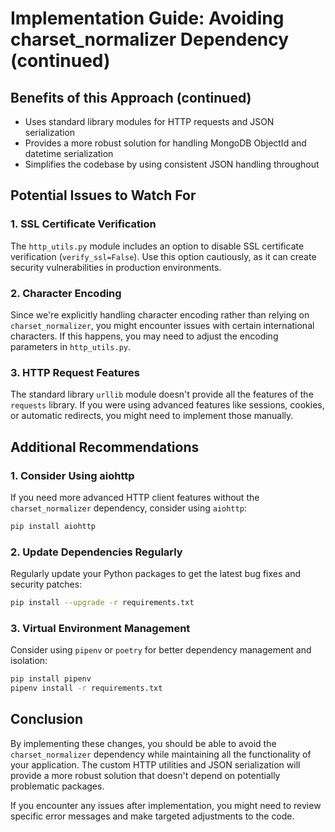 # Implementation Guide: Avoiding charset_normalizer Dependency (continued)

## Benefits of this Approach (continued)

- Uses standard library modules for HTTP requests and JSON serialization
- Provides a more robust solution for handling MongoDB ObjectId and datetime serialization
- Simplifies the codebase by using consistent JSON handling throughout

## Potential Issues to Watch For

### 1. SSL Certificate Verification

The `http_utils.py` module includes an option to disable SSL certificate verification (`verify_ssl=False`). Use this option cautiously, as it can create security vulnerabilities in production environments.

### 2. Character Encoding

Since we're explicitly handling character encoding rather than relying on `charset_normalizer`, you might encounter issues with certain international characters. If this happens, you may need to adjust the encoding parameters in `http_utils.py`.

### 3. HTTP Request Features

The standard library `urllib` module doesn't provide all the features of the `requests` library. If you were using advanced features like sessions, cookies, or automatic redirects, you might need to implement those manually.

## Additional Recommendations

### 1. Consider Using aiohttp

If you need more advanced HTTP client features without the `charset_normalizer` dependency, consider using `aiohttp`:

```bash
pip install aiohttp
```

### 2. Update Dependencies Regularly

Regularly update your Python packages to get the latest bug fixes and security patches:

```bash
pip install --upgrade -r requirements.txt
```

### 3. Virtual Environment Management

Consider using `pipenv` or `poetry` for better dependency management and isolation:

```bash
pip install pipenv
pipenv install -r requirements.txt
```

## Conclusion

By implementing these changes, you should be able to avoid the `charset_normalizer` dependency while maintaining all the functionality of your application. The custom HTTP utilities and JSON serialization will provide a more robust solution that doesn't depend on potentially problematic packages.

If you encounter any issues after implementation, you might need to review specific error messages and make targeted adjustments to the code.